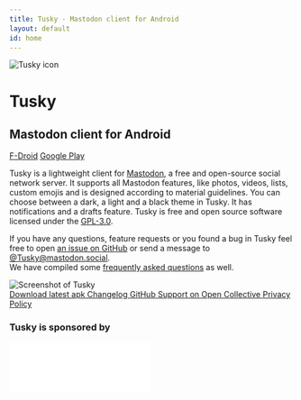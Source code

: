 ```yaml
---
title: Tusky - Mastodon client for Android
layout: default
id: home
---
```

<div id="text">
  <div id="logo">
    <img src="img/tusky.svg" width="160" height="160" alt="Tusky icon" />
    <h1> Tusky </h1>
  </div>

  <h2> Mastodon client for Android </h2>

  <div id="primary-buttons">
    <a href="https://f-droid.org/repository/browse/?fdid=com.keylesspalace.tusky">
      <i class="icon-fdroid-logo"></i> F-Droid</a>
    <a href="https://play.google.com/store/apps/details?id=com.keylesspalace.tusky">
      <i class="icon-google-play"></i> Google Play</a>
  </div>

  <div id="description">
    <p>
      Tusky is a lightweight client for
      <a href="https://joinmastodon.org">Mastodon</a>, a free and open-source social network server. It supports all Mastodon features, like photos, videos,
      lists, custom emojis and is designed according to material guidelines. You can choose between a dark, a light and a black
      theme in Tusky. It has notifications and a drafts feature. Tusky is free and open source software licensed under
      the
      <a href="https://www.gnu.org/licenses/gpl-3.0.en.html">GPL-3.0</a>.
    </p>
    <p>
      If you have any questions, feature requests or you found a bug in Tusky feel free to open
      <a href="https://github.com/tuskyapp/Tusky/issues">an issue on GitHub</a> or send a message to
      <a href="https://mastodon.social/@Tusky" rel="me">@Tusky@mastodon.social</a>. <br />
      We have compiled some <a href="/faq/">frequently asked questions</a> as well.
    </p>
  </div>
</div>

<div id="screenshot">
  <img src="img/screenshot.png" srcset="img/screenshot.png 1x, img/screenshot_2x.png 2x" width="297" height="550" alt="Screenshot of Tusky" />
</div>

<footer>
  <a href="https://github.com/tuskyapp/Tusky/releases/latest">
    <i class="icon-download"></i>
    <span>Download latest apk</span>
  </a>
  <a href="https://github.com/tuskyapp/Tusky/blob/develop/CHANGELOG.md">
    <i class="icon-changelog"></i>
    <span>Changelog</span>
  </a>
  <a href="https://github.com/tuskyapp/Tusky">
    <i class="icon-github"></i>
    <span>GitHub</span>
  </a>
  <a href="https://opencollective.com/tusky">
    <i class="icon-opencollective"></i>
    <span>Support on Open Collective</span>
  </a>
  <a href="/privacy-policy/">
    <i class="icon-changelog"></i>
    <span>Privacy Policy</span>
  </a>
  <div class="sponsors">
    <h3>Tusky is sponsored by</h3>
    <a href="https://tuta.com/">
      <img src="img/tuta_logo.svg" alt="Tutanota" width="250" height="89"/>
    </a>
  </div>
</footer>
